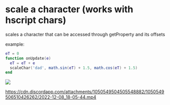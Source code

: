 # scale a character (works with hscript chars)

scales a character that can be accessed through getProperty and its offsets

example:
```lua
eT = 0
function onUpdate(e)
  eT = eT + e
  scaleChar('dad', math.sin(eT) + 1.5, math.cos(eT) + 1.5)
end
```

![](https://cdn.discordapp.com/attachments/1050549504505548882/1050549505503797378/image.png)

https://cdn.discordapp.com/attachments/1050549504505548882/1050549506510426262/2022-12-08_18-05-44.mp4